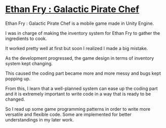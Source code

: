 # [Ethan Fry : Galactic Pirate Chef](https://play.google.com/store/apps/details?id=com.DejaVu.CookiingSpacePirate&hl=en)

Ethan Fry : Galactic Pirate Chef is a mobile game made in Unity Engine.

I was in charge of making the inventory system for Ethan Fry to gather the ingredients to cook. 

It worked pretty well at first but soon I realized I made a big mistake.

As the development progressed, the game design in terms of inventory system kept changing. 

This caused the coding part became more and more messy and bugs kept popping up.

From this, I learn that a well-planned system can ease up the coding part and it is extremely important to write code in a way that is ready to be changed. 

So I read up some game programming patterns in order to write more versatile and flexible code. Some are implemented for better understandings in my later work.
